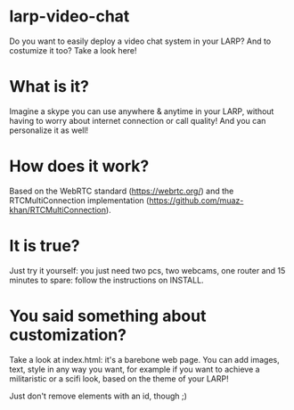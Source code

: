 # larp-video-chat

Do you want to easily deploy a video chat system in your LARP? And to costumize it too? Take a look here!

# What is it? 

Imagine a skype you can use anywhere & anytime in your LARP, without having to worry about internet connection or call quality!
And you can personalize it as well!

# How does it work? 

Based on the WebRTC standard (https://webrtc.org/) and the RTCMultiConnection implementation (https://github.com/muaz-khan/RTCMultiConnection).

# It is true? 

Just try it yourself: you just need two pcs, two webcams, one router and 15 minutes to spare: follow the instructions on INSTALL.

# You said something about customization? 

Take a look at index.html: it's a barebone web page. You can add images, text, style in any way you want, for example if you want to achieve a militaristic or a scifi look, based on the theme of your LARP!

Just don't remove elements with an id, though ;) 
